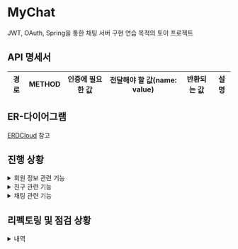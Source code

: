 # MyChat

JWT, OAuth, Spring을 통한 채팅 서버 구현 연습 목적의 토이 프로젝트

## API 명세서
|경로|METHOD|인증에 필요한 값|전달해야 할 값(name: value)|반환되는 값|설명|
|---|---|---|---|---|---|

## ER-다이어그램
[ERDCloud](https://www.erdcloud.com/d/wjeAJAgfieEpQtStm) 참고

## 진행 상황
<details>
  <summary>회원 정보 관련 기능</summary>
  <div markdown="1">
  
  - [x] Google OAuth를 이용한 회원가입/로그인
  - [x] 자체 회원가입/로그인
  - [x] 구글 회원 일반 회원 통합
  - [x] 엑세스 토큰 재발급
  - [x] 로그아웃(리프레시 토큰 무효화)
  - [x] 회원 정보 수정
  - [x] 회원 삭제
</details>
<details>
  <summary>친구 관련 기능</summary>
  <div markdown="1">
  
  - [x] 친구 추가
  - [x] 친구 삭제
  - [x] 친구 조회(조건X)
  - [x] 친구 검색(조건O)
  - [x] 다른 사용자 검색(조건O)
  - [x] 보낸 친구 신청 조회
  - [x] 받은 친구 신청 조회
  - [x] 친구 신청 거절
  - [x] 유저 차단
  - [x] 유저 차단 해제
</details>
<details>
  <summary>채팅 관련 기능</summary>
  <div markdown="1">

  - [x] 채팅방 생성
  - [x] 채팅방 조회
  - [x] 채팅방 내 멤버 조회
  - [x] 채팅방 수정(채팅방 이름, 사진 변경은 본인에게만 반영됨)
  - [x] 채팅방 초대
  - [x] 채팅방 나가기
  - [x] 채팅 생성
  - [x] 채팅 조회(조건X)
  - [x] 채팅 검색(조건O)
  - [x] 채팅 삭제(5분 안에 삭제시 완전 삭제, 이후엔 '삭제된 메시지입니다' 표시)
  - [x] 채팅방 내 회원 조회
  - [x] 상황에 따른 시스템 채팅 생성
</details>

## 리펙토링 및 점검 상황
<details>
  <summary>내역</summary>
  <div markdown="1">

  - [ ] 예외 처리
  - [ ] 예외 메시지 영어로 수정
  - [ ] 테스트 클래스 추가
  - [ ] 데이터 저장 방식 변경(단방향 2개 -> 양방향 1개)
  - [ ] DB 인덱싱
  - [ ] 로직 성능 최적화
  - [ ] 불필요한 import 제거
  - [ ] 로그 추가
  - [ ] 클래스 이름 형식 통일
  - [ ] SOLID 원칙을 준수했는지 검증
</details>
